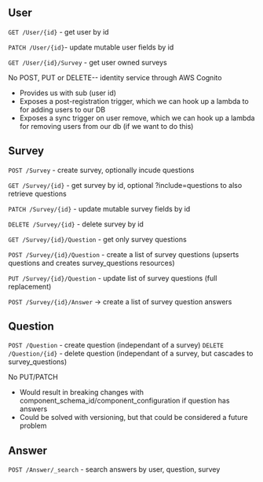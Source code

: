 ## User

`GET /User/{id}` - get user by id

`PATCH /User/{id}`- update mutable user fields by id

`GET /User/{id}/Survey` - get user owned surveys

No POST, PUT or DELETE-- identity service through AWS Cognito

- Provides us with sub (user id)
- Exposes a post-registration trigger, which we can hook up a lambda to for adding users to our DB
- Exposes a sync trigger on user remove, which we can hook up a lambda for removing users from our db (if we want to do this)

## Survey

`POST /Survey` - create survey, optionally incude questions

`GET /Survey/{id}` - get survey by id, optional ?include=questions to also retrieve questions

`PATCH /Survey/{id}` - update mutable survey fields by id

`DELETE /Survey/{id}` - delete survey by id

`GET /Survey/{id}/Question` - get only survey questions

`POST /Survey/{id}/Question` - create a list of survey questions (upserts questions and creates survey_questions resources)

`PUT /Survey/{id}/Question` - update list of survey questions (full replacement)

`POST /Survey/{id}/Answer` -> create a list of survey question answers

## Question

`POST /Question` - create question (independant of a survey)
`DELETE /Question/{id}` - delete question (independant of a survey, but cascades to survey_questions)

No PUT/PATCH

- Would result in breaking changes with component_schema_id/component_configuration if question has answers
- Could be solved with versioning, but that could be considered a future problem

## Answer

`POST /Answer/_search` - search answers by user, question, survey
